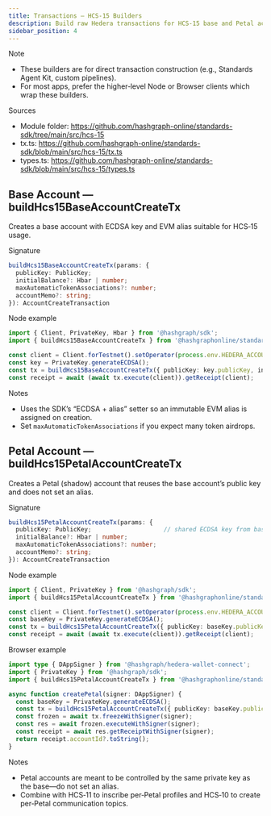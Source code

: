 ```yaml
---
title: Transactions — HCS‑15 Builders
description: Build raw Hedera transactions for HCS‑15 base and Petal account creation.
sidebar_position: 4
---
```


Note
- These builders are for direct transaction construction (e.g., Standards Agent Kit, custom pipelines).
- For most apps, prefer the higher‑level Node or Browser clients which wrap these builders.

Sources
- Module folder: https://github.com/hashgraph-online/standards-sdk/tree/main/src/hcs-15
- tx.ts: https://github.com/hashgraph-online/standards-sdk/blob/main/src/hcs-15/tx.ts
- types.ts: https://github.com/hashgraph-online/standards-sdk/blob/main/src/hcs-15/types.ts

## Base Account — buildHcs15BaseAccountCreateTx

Creates a base account with ECDSA key and EVM alias suitable for HCS‑15 usage.

Signature

```ts
buildHcs15BaseAccountCreateTx(params: {
  publicKey: PublicKey;
  initialBalance?: Hbar | number;
  maxAutomaticTokenAssociations?: number;
  accountMemo?: string;
}): AccountCreateTransaction
```

Node example

```ts
import { Client, PrivateKey, Hbar } from '@hashgraph/sdk';
import { buildHcs15BaseAccountCreateTx } from '@hashgraphonline/standards-sdk';

const client = Client.forTestnet().setOperator(process.env.HEDERA_ACCOUNT_ID!, process.env.HEDERA_PRIVATE_KEY!);
const key = PrivateKey.generateECDSA();
const tx = buildHcs15BaseAccountCreateTx({ publicKey: key.publicKey, initialBalance: new Hbar(1), accountMemo: 'HCS‑15 Base' });
const receipt = await (await tx.execute(client)).getReceipt(client);
```

Notes
- Uses the SDK’s “ECDSA + alias” setter so an immutable EVM alias is assigned on creation.
- Set `maxAutomaticTokenAssociations` if you expect many token airdrops.

## Petal Account — buildHcs15PetalAccountCreateTx

Creates a Petal (shadow) account that reuses the base account’s public key and does not set an alias.

Signature

```ts
buildHcs15PetalAccountCreateTx(params: {
  publicKey: PublicKey;                    // shared ECDSA key from base
  initialBalance?: Hbar | number;
  maxAutomaticTokenAssociations?: number;
  accountMemo?: string;
}): AccountCreateTransaction
```

Node example

```ts
import { Client, PrivateKey } from '@hashgraph/sdk';
import { buildHcs15PetalAccountCreateTx } from '@hashgraphonline/standards-sdk';

const client = Client.forTestnet().setOperator(process.env.HEDERA_ACCOUNT_ID!, process.env.HEDERA_PRIVATE_KEY!);
const baseKey = PrivateKey.generateECDSA();
const tx = buildHcs15PetalAccountCreateTx({ publicKey: baseKey.publicKey, initialBalance: 0.5, accountMemo: 'HCS‑15 Petal' });
const receipt = await (await tx.execute(client)).getReceipt(client);
```

Browser example

```ts
import type { DAppSigner } from '@hashgraph/hedera-wallet-connect';
import { PrivateKey } from '@hashgraph/sdk';
import { buildHcs15PetalAccountCreateTx } from '@hashgraphonline/standards-sdk';

async function createPetal(signer: DAppSigner) {
  const baseKey = PrivateKey.generateECDSA();
  const tx = buildHcs15PetalAccountCreateTx({ publicKey: baseKey.publicKey, initialBalance: 0.5 });
  const frozen = await tx.freezeWithSigner(signer);
  const res = await frozen.executeWithSigner(signer);
  const receipt = await res.getReceiptWithSigner(signer);
  return receipt.accountId?.toString();
}
```

Notes
- Petal accounts are meant to be controlled by the same private key as the base—do not set an alias.
- Combine with HCS‑11 to inscribe per‑Petal profiles and HCS‑10 to create per‑Petal communication topics.
